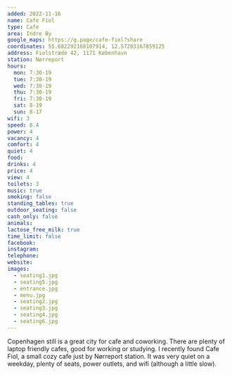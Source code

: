```yaml
---
added: 2022-11-16
name: Cafe Fiol
type: Cafe
area: Indre By
google_maps: https://g.page/cafe-fiol?share
coordinates: 55.682292168107914, 12.57203167859125
address: Fiolstræde 42, 1171 København
station: Nørreport
hours:
  mon: 7:30-19
  tue: 7:30-19
  wed: 7:30-19
  thu: 7:30-19
  fri: 7:30-19
  sat: 8-19
  sun: 8-17
wifi: 3
speed: 8.4
power: 4
vacancy: 4
comfort: 4
quiet: 4
food: 
drinks: 4
price: 4
view: 4
toilets: 3
music: true
smoking: false
standing_tables: true
outdoor_seating: false
cash_only: false
animals: 
lactose_free_milk: true
time_limit: false
facebook:
instagram: 
telephone: 
website: 
images:
  - seating1.jpg
  - seating5.jpg
  - entrance.jpg
  - menu.jpg
  - seating2.jpg
  - seating3.jpg
  - seating4.jpg
  - seating6.jpg
---
```


Copenhagen still is a great city for cafe and coworking. There are plenty of laptop friendly cafes, good for working or studying. I recently found Cafe Fiol, a small cozy cafe just by Nørreport station. It was very quiet on a weekday, plenty of seats, power outlets, and wifi (although a little slow).
